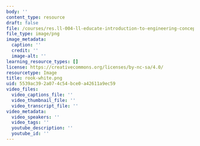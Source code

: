```yaml
---
body: ''
content_type: resource
draft: false
file: /courses/res.ll-004-ll-educate-introduction-to-engineering-concepts-spring-2022/rook-white.png
file_type: image/png
image_metadata:
  caption: ''
  credit: ''
  image-alt: ''
learning_resource_types: []
license: https://creativecommons.org/licenses/by-nc-sa/4.0/
resourcetype: Image
title: rook-white.png
uid: 5539ac39-2a07-4c54-bce0-a42611a9ec59
video_files:
  video_captions_file: ''
  video_thumbnail_file: ''
  video_transcript_file: ''
video_metadata:
  video_speakers: ''
  video_tags: ''
  youtube_description: ''
  youtube_id: ''
---
```

